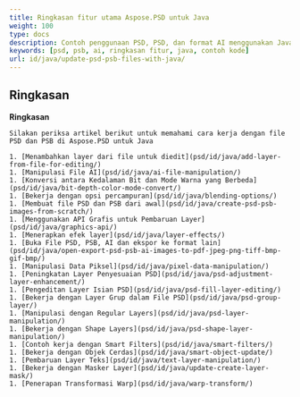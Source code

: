 ```yaml
---
title: Ringkasan fitur utama Aspose.PSD untuk Java
weight: 100
type: docs
description: Contoh penggunaan PSD, PSD, dan format AI menggunakan Java
keywords: [psd, psb, ai, ringkasan fitur, java, contoh kode]
url: id/java/update-psd-psb-files-with-java/
---
```


## **Ringkasan**

**Ringkasan**

    Silakan periksa artikel berikut untuk memahami cara kerja dengan file PSD dan PSB di Aspose.PSD untuk Java
    
    1. [Menambahkan layer dari file untuk diedit](psd/id/java/add-layer-from-file-for-editing/)
    1. [Manipulasi File AI](psd/id/java/ai-file-manipulation/)
    1. [Konversi antara Kedalaman Bit dan Mode Warna yang Berbeda](psd/id/java/bit-depth-color-mode-convert/)
    1. [Bekerja dengan opsi percampuran](psd/id/java/blending-options/)
    1. [Membuat file PSD dan PSB dari awal](psd/id/java/create-psd-psb-images-from-scratch/)
    1. [Menggunakan API Grafis untuk Pembaruan Layer](psd/id/java/graphics-api/)
    1. [Menerapkan efek layer](psd/id/java/layer-effects/)
    1. [Buka File PSD, PSB, AI dan ekspor ke format lain](psd/id/java/open-export-psd-psb-ai-images-to-pdf-jpeg-png-tiff-bmp-gif-bmp/)
    1. [Manipulasi Data Piksel](psd/id/java/pixel-data-manipulation/)
    1. [Peningkatan Layer Penyesuaian PSD](psd/id/java/psd-adjustment-layer-enhancement/)
    1. [Pengeditan Layer Isian PSD](psd/id/java/psd-fill-layer-editing/)
    1. [Bekerja dengan Layer Grup dalam File PSD](psd/id/java/psd-group-layer/)
    1. [Manipulasi dengan Regular Layers](psd/id/java/psd-layer-manipulation/)
    1. [Bekerja dengan Shape Layers](psd/id/java/psd-shape-layer-manipulation/)
    1. [Contoh kerja dengan Smart Filters](psd/id/java/smart-filters/)
    1. [Bekerja dengan Objek Cerdas](psd/id/java/smart-object-update/)
    1. [Pembaruan Layer Teks](psd/id/java/text-layer-manipulation/)
    1. [Bekerja dengan Masker Layer](psd/id/java/update-create-layer-mask/)
    1. [Penerapan Transformasi Warp](psd/id/java/warp-transform/)
